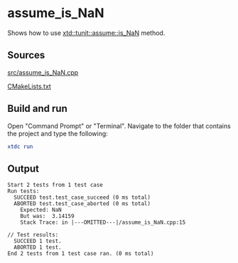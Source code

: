 # assume_is_NaN

Shows how to use [xtd::tunit::assume::is_NaN](https://gammasoft71.github.io/xtd/reference_guides/latest/classxtd_1_1tunit_1_1assume.html#ae0feb57a4c084d50894849e18d085788) method.

## Sources

[src/assume_is_NaN.cpp](src/assume_is_NaN.cpp)

[CMakeLists.txt](CMakeLists.txt)

## Build and run

Open "Command Prompt" or "Terminal". Navigate to the folder that contains the project and type the following:

```cmake
xtdc run
```

## Output

```
Start 2 tests from 1 test case
Run tests:
  SUCCEED test.test_case_succeed (0 ms total)
  ABORTED test.test_case_aborted (0 ms total)
    Expected: NaN
    But was:  3.14159
    Stack Trace: in |---OMITTED---|/assume_is_NaN.cpp:15

// Test results:
  SUCCEED 1 test.
  ABORTED 1 test.
End 2 tests from 1 test case ran. (0 ms total)
```
